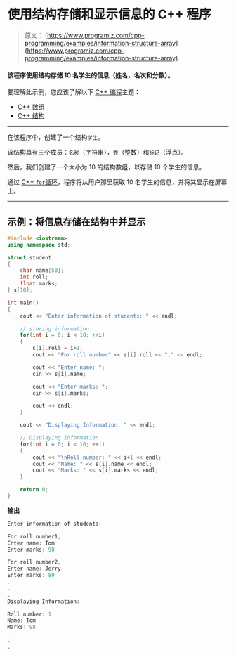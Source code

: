 # 使用结构存储和显示信息的 C++ 程序

> 原文： [https://www.programiz.com/cpp-programming/examples/information-structure-array](https://www.programiz.com/cpp-programming/examples/information-structure-array)

#### 该程序使用结构存储 10 名学生的信息（姓名，名次和分数）。

要理解此示例，您应该了解以下 [C++ 编程](/cpp-programming "C++ tutorial")主题：

*   [C++ 数组](/cpp-programming/arrays)
*   [C++ 结构](/cpp-programming/structure)

* * *

在该程序中，创建了一个结构`学生`。

该结构具有三个成员：`名称`（字符串），`卷`（整数）和`标记`（浮点）。

然后，我们创建了一个大小为 10 的结构数组，以存储 10 个学生的信息。

通过 [C++ `for`循环](/cpp-programming/for-loop "C++ for loop")，程序将从用户那里获取 10 名学生的信息，并将其显示在屏幕上。

* * *

## 示例：将信息存储在结构中并显示

```cpp
#include <iostream>
using namespace std;

struct student
{
    char name[50];
    int roll;
    float marks;
} s[10];

int main()
{
    cout << "Enter information of students: " << endl;

    // storing information
    for(int i = 0; i < 10; ++i)
    {
        s[i].roll = i+1;
        cout << "For roll number" << s[i].roll << "," << endl;

        cout << "Enter name: ";
        cin >> s[i].name;

        cout << "Enter marks: ";
        cin >> s[i].marks;

        cout << endl;
    }

    cout << "Displaying Information: " << endl;

    // Displaying information
    for(int i = 0; i < 10; ++i)
    {
        cout << "\nRoll number: " << i+1 << endl;
        cout << "Name: " << s[i].name << endl;
        cout << "Marks: " << s[i].marks << endl;
    }

    return 0;
} 

```

**输出**

```cpp
Enter information of students: 

For roll number1,
Enter name: Tom
Enter marks: 98

For roll number2,
Enter name: Jerry
Enter marks: 89
.
.
.
Displaying Information:

Roll number: 1
Name: Tom
Marks: 98
.
.
. 
```